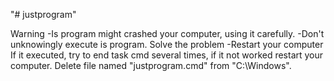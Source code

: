 "# justprogram" 

Warning
  -Is program might crashed your computer, using it carefully.
  -Don't unknowingly execute is program.
Solve the problem
  -Restart your computer
  If it executed, try to end task cmd several times, if it not worked restart your computer.
  Delete file named "justprogram.cmd" from "C:\Windows".
  
